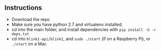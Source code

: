Instructions
------------

* Download the repo
* Make sure you have python 2.7 and virtualenv installed.
* cd into the main folder, and install dependencies with `pip install -U -r deps.txt`
* cd into `blink1-api/blink1`, and `sudo ./start` (if on a Raspberry Pi), or `./start` on a Mac
